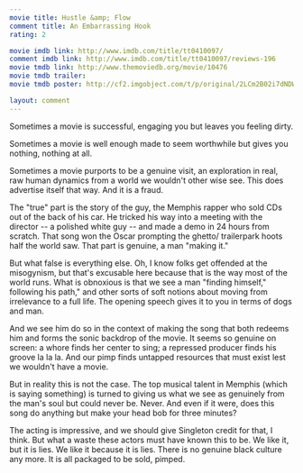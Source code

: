 ```yaml
---
movie title: Hustle &amp; Flow
comment title: An Embarrassing Hook
rating: 2

movie imdb link: http://www.imdb.com/title/tt0410097/
comment imdb link: http://www.imdb.com/title/tt0410097/reviews-196
movie tmdb link: http://www.themoviedb.org/movie/10476
movie tmdb trailer: 
movie tmdb poster: http://cf2.imgobject.com/t/p/original/2LCm2B02i7dNDWqoOBDmiZTEuyl.jpg

layout: comment
---
```


Sometimes a movie is successful, engaging you but leaves you feeling dirty.

Sometimes a movie is well enough made to seem worthwhile but gives you nothing, nothing at all.

Sometimes a movie purports to be a genuine visit, an exploration in real, raw human dynamics from a world we wouldn't other wise see. This does advertise itself that way. And it is a fraud.

The "true" part is the story of the guy, the Memphis rapper who sold CDs out of the back of his car. He tricked his way into a meeting with the director -- a polished white guy -- and made a demo in 24 hours from scratch. That song won the Oscar prompting the ghetto/ trailerpark hoots half the world saw. That part is genuine, a man "making it."

But what false is everything else. Oh, I know folks get offended at the misogynism, but that's excusable here because that is the way most of the world runs. What is obnoxious is that we see a man "finding himself," following his path," and other sorts of soft notions about moving from irrelevance to a full life. The opening speech gives it to you in terms of dogs and man.

And we see him do so in the context of making the song that both redeems him and forms the sonic backdrop of the movie. It seems so genuine on screen: a whore finds her center to sing; a repressed producer finds his groove la la la. And our pimp finds untapped resources that must exist lest we wouldn't have a movie.

But in reality this is not the case. The top musical talent in Memphis (which is saying something) is turned to giving us what we see as genuinely from the man's soul but could never be. Never. And even if it were, does this song do anything but make your head bob for three minutes?

The acting is impressive, and we should give Singleton credit for that, I think. But what a waste these actors must have known this to be. We like it, but it is lies. We like it because it is lies. There is no genuine black culture any more. It is all packaged to be sold, pimped.